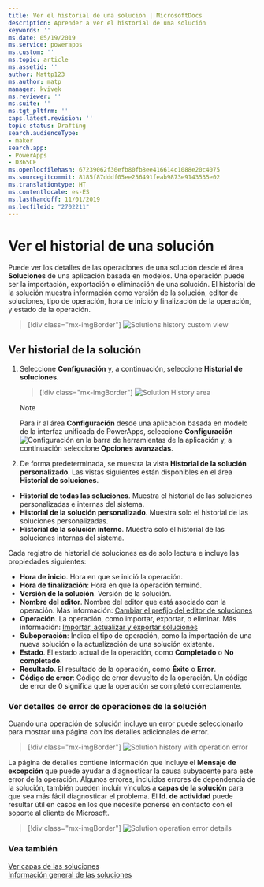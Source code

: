 ```yaml
---
title: Ver el historial de una solución | MicrosoftDocs
description: Aprender a ver el historial de una solución
keywords: ''
ms.date: 05/19/2019
ms.service: powerapps
ms.custom: ''
ms.topic: article
ms.assetid: ''
author: Mattp123
ms.author: matp
manager: kvivek
ms.reviewer: ''
ms.suite: ''
ms.tgt_pltfrm: ''
caps.latest.revision: ''
topic-status: Drafting
search.audienceType:
- maker
search.app:
- PowerApps
- D365CE
ms.openlocfilehash: 67239062f30efb80fb8ee416614c1088e20c4075
ms.sourcegitcommit: 8185f87dddf05ee256491feab9873e9143535e02
ms.translationtype: HT
ms.contentlocale: es-ES
ms.lasthandoff: 11/01/2019
ms.locfileid: "2702211"
---
```

# <a name="view-the-history-of-a-solution"></a>Ver el historial de una solución
Puede ver los detalles de las operaciones de una solución desde el área **Soluciones** de una aplicación basada en modelos. Una operación puede ser la importación, exportación o eliminación de una solución. El historial de la solución muestra información como versión de la solución, editor de soluciones, tipo de operación, hora de inicio y finalización de la operación, y estado de la operación.

> [!div class="mx-imgBorder"] 
> ![](media/solutions-history-custom-view.png "Solutions history custom view")

## <a name="view-solution-history"></a>Ver historial de la solución
1. Seleccione **Configuración** y, a continuación, seleccione **Historial de soluciones**.

     > [!div class="mx-imgBorder"] 
     > ![](media/solution-history-sitemap.png "Solution History area")

     > [!NOTE]
     > Para ir al área **Configuración** desde una aplicación basada en modelo de la interfaz unificada de PowerApps, seleccione **Configuración** ![Configuración](../model-driven-apps/media/powerapps-gear.png) en la barra de herramientas de la aplicación y, a continuación seleccione **Opciones avanzadas**. 

2. De forma predeterminada, se muestra la vista **Historial de la solución personalizado**. Las vistas siguientes están disponibles en el área **Historial de soluciones**. 
- **Historial de todas las soluciones**. Muestra el historial de las soluciones personalizadas e internas del sistema. 
- **Historial de la solución personalizado**. Muestra solo el historial de las soluciones personalizadas. 
- **Historial de la solución interno**. Muestra solo el historial de las soluciones internas del sistema. 

Cada registro de historial de soluciones es de solo lectura e incluye las propiedades siguientes: 
- **Hora de inicio**. Hora en que se inició la operación. 
- **Hora de finalización**: Hora en que la operación terminó. 
- **Versión de la solución**. Versión de la solución. 
- **Nombre del editor**. Nombre del editor que está asociado con la operación. Más información: [Cambiar el prefijo del editor de soluciones](change-solution-publisher-prefix.md)  
- **Operación**. La operación, como importar, exportar, o eliminar. Más información: [Importar, actualizar y exportar soluciones](import-update-export-solutions.md)
- **Suboperación**: Indica el tipo de operación, como la importación de una nueva solución o la actualización de una solución existente. 
- **Estado**. El estado actual de la operación, como **Completado** o **No completado**. 
- **Resultado**. El resultado de la operación, como **Éxito** o **Error**. 
- **Código de error**: Código de error devuelto de la operación. Un código de error de 0 significa que la operación se completó correctamente. 

### <a name="view-solution-operation-error-details"></a>Ver detalles de error de operaciones de la solución 
Cuando una operación de solución incluye un error puede seleccionarlo para mostrar una página con los detalles adicionales de error. 

> [!div class="mx-imgBorder"] 
> ![](media/solution-history-with-failure.png "Solution history with operation error")

La página de detalles contiene información que incluye el **Mensaje de excepción** que puede ayudar a diagnosticar la causa subyacente para este error de la operación. Algunos errores, incluidos errores de dependencia de la solución, también pueden incluir vínculos a **capas de la solución** para que sea más fácil diagnosticar el problema. El **Id. de actividad** puede resultar útil en casos en los que necesite ponerse en contacto con el soporte al cliente de Microsoft. 

> [!div class="mx-imgBorder"] 
> ![](media/solution-history-error-details.png "Solution operation error details")

### <a name="see-also"></a>Vea también
[Ver capas de las soluciones](solution-layers.md)  <br />
[Información general de las soluciones](solutions-overview.md) 


